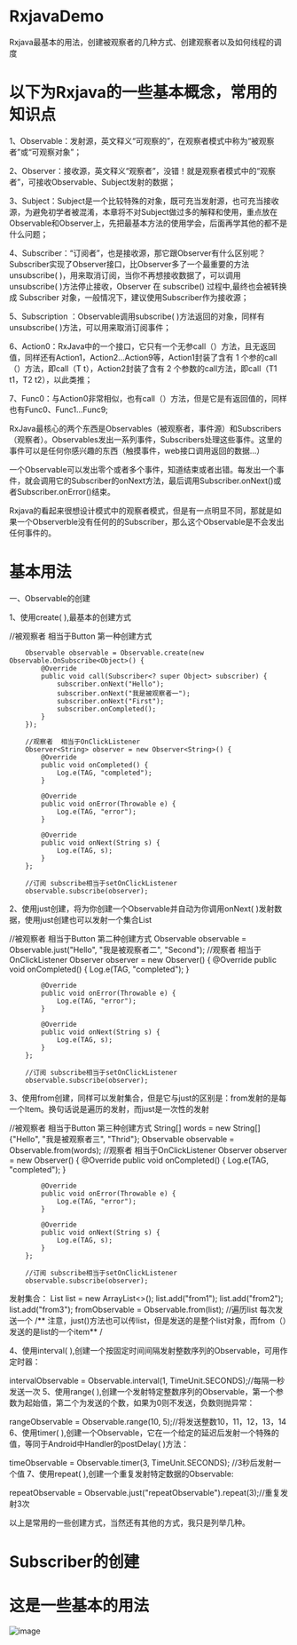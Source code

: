 # RxjavaDemo
Rxjava最基本的用法，创建被观察者的几种方式、创建观察者以及如何线程的调度

# 以下为Rxjava的一些基本概念，常用的知识点

1、Observable：发射源，英文释义“可观察的”，在观察者模式中称为“被观察者”或“可观察对象”；

2、Observer：接收源，英文释义“观察者”，没错！就是观察者模式中的“观察者”，可接收Observable、Subject发射的数据；

3、Subject：Subject是一个比较特殊的对象，既可充当发射源，也可充当接收源，为避免初学者被混淆，本章将不对Subject做过多的解释和使用，重点放在Observable和Observer上，先把最基本方法的使用学会，后面再学其他的都不是什么问题；

4、Subscriber：“订阅者”，也是接收源，那它跟Observer有什么区别呢？Subscriber实现了Observer接口，比Observer多了一个最重要的方法unsubscribe( )，用来取消订阅，当你不再想接收数据了，可以调用unsubscribe( )方法停止接收，Observer 在 subscribe() 过程中,最终也会被转换成 Subscriber 对象，一般情况下，建议使用Subscriber作为接收源；

5、Subscription ：Observable调用subscribe( )方法返回的对象，同样有unsubscribe( )方法，可以用来取消订阅事件；

6、Action0：RxJava中的一个接口，它只有一个无参call（）方法，且无返回值，同样还有Action1，Action2…Action9等，Action1封装了含有 1 个参的call（）方法，即call（T t），Action2封装了含有 2 个参数的call方法，即call（T1 t1，T2 t2），以此类推；

7、Func0：与Action0非常相似，也有call（）方法，但是它是有返回值的，同样也有Func0、Func1…Func9;

RxJava最核心的两个东西是Observables（被观察者，事件源）和Subscribers（观察者）。Observables发出一系列事件，Subscribers处理这些事件。这里的事件可以是任何你感兴趣的东西（触摸事件，web接口调用返回的数据…）

一个Observable可以发出零个或者多个事件，知道结束或者出错。每发出一个事件，就会调用它的Subscriber的onNext方法，最后调用Subscriber.onNext()或者Subscriber.onError()结束。

Rxjava的看起来很想设计模式中的观察者模式，但是有一点明显不同，那就是如果一个Observerble没有任何的的Subscriber，那么这个Observable是不会发出任何事件的。

# 基本用法 

一、Observable的创建

1、使用create( ),最基本的创建方式

//被观察者 相当于Button  第一种创建方式

        Observable observable = Observable.create(new Observable.OnSubscribe<Object>() {
            @Override
            public void call(Subscriber<? super Object> subscriber) {
                subscriber.onNext("Hello");
                subscriber.onNext("我是被观察者一");
                subscriber.onNext("First");
                subscriber.onCompleted();
            }
        });

        //观察者  相当于OnClickListener
        Observer<String> observer = new Observer<String>() {
            @Override
            public void onCompleted() {
                Log.e(TAG, "completed");
            }

            @Override
            public void onError(Throwable e) {
                Log.e(TAG, "error");
            }

            @Override
            public void onNext(String s) {
                Log.e(TAG, s);
            }
        };

        //订阅 subscribe相当于setOnClickListener
        observable.subscribe(observer);
		
2、使用just创建，将为你创建一个Observable并自动为你调用onNext( )发射数据，使用just创建也可以发射一个集合List

//被观察者 相当于Button 第二种创建方式
        Observable observable = Observable.just("Hello", "我是被观察者二", "Second");
        //观察者  相当于OnClickListener
        Observer<String> observer = new Observer<String>() {
            @Override
            public void onCompleted() {
                Log.e(TAG, "completed");
            }

            @Override
            public void onError(Throwable e) {
                Log.e(TAG, "error");
            }

            @Override
            public void onNext(String s) {
                Log.e(TAG, s);
            }
        };

        //订阅 subscribe相当于setOnClickListener
        observable.subscribe(observer);
		
3、使用from创建，同样可以发射集合，但是它与just的区别是：from发射的是每一个Item。换句话说是遍历的发射，而just是一次性的发射

//被观察者 相当于Button 第三种创建方式
        String[] words = new String[]{"Hello", "我是被观察者三", "Thrid"};
        Observable observable = Observable.from(words);
        //观察者  相当于OnClickListener
        Observer<String> observer = new Observer<String>() {
            @Override
            public void onCompleted() {
                Log.e(TAG, "completed");
            }

            @Override
            public void onError(Throwable e) {
                Log.e(TAG, "error");
            }

            @Override
            public void onNext(String s) {
                Log.e(TAG, s);
            }
        };

        //订阅 subscribe相当于setOnClickListener
        observable.subscribe(observer);
		
		
发射集合：
List<String> list = new ArrayList<>();
list.add("from1");
list.add("from2");
list.add("from3");
fromObservable = Observable.from(list);  //遍历list 每次发送一个
/** 注意，just()方法也可以传list，但是发送的是整个list对象，而from（）发送的是list的一个item** /

4、使用interval( ),创建一个按固定时间间隔发射整数序列的Observable，可用作定时器：

intervalObservable = Observable.interval(1, TimeUnit.SECONDS);//每隔一秒发送一次
5、使用range( ),创建一个发射特定整数序列的Observable，第一个参数为起始值，第二个为发送的个数，如果为0则不发送，负数则抛异常：

rangeObservable = Observable.range(10, 5);//将发送整数10，11，12，13，14
6、使用timer( ),创建一个Observable，它在一个给定的延迟后发射一个特殊的值，等同于Android中Handler的postDelay( )方法：

timeObservable = Observable.timer(3, TimeUnit.SECONDS);  //3秒后发射一个值
7、使用repeat( ),创建一个重复发射特定数据的Observable:

repeatObservable = Observable.just("repeatObservable").repeat(3);//重复发射3次

以上是常用的一些创建方式，当然还有其他的方式，我只是列举几种。

# Subscriber的创建


# 这是一些基本的用法
![image](https://github.com/wd18535470628/RxjavaDemo/blob/master/1.jpg)


